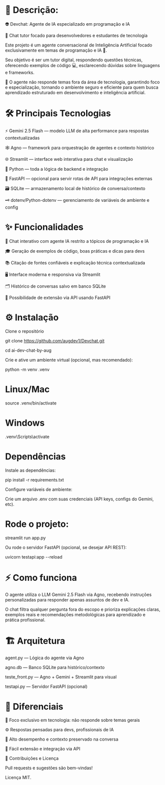 # 📝 Descrição:

👽 Devchat: Agente de IA especializado em programação e IA

💬 Chat tutor focado para desenvolvedores e estudantes de tecnologia

Este projeto é um agente conversacional de Inteligência Artificial focado exclusivamente em temas de programação e IA 🤖.

Seu objetivo é ser um tutor digital, respondendo questões técnicas, oferecendo exemplos de código 💻, esclarecendo dúvidas sobre linguagens e frameworks.


🚫 O agente não responde temas fora da área de tecnologia, garantindo foco e especialização, tornando o ambiente seguro e eficiente para quem busca aprendizado estruturado em desenvolvimento e inteligência artificial.

# 🛠️ Principais Tecnologias

⚡ Gemini 2.5 Flash — modelo LLM de alta performance para respostas contextualizadas

🕸️ Agno — framework para orquestração de agentes e contexto histórico

🌐 Streamlit — interface web interativa para chat e visualização

🐍 Python — toda a lógica de backend e integração

🚀 FastAPI — opcional para servir rotas de API para integrações externas

🗃️ SQLite — armazenamento local de histórico de conversa/contexto

🗝️ dotenv/Python-dotenv — gerenciamento de variáveis de ambiente e config

# ✨ Funcionalidades

💬 Chat interativo com agente IA restrito a tópicos de programação e IA

🎓 Geração de exemplos de código, boas práticas e dicas para devs

📚 Citação de fontes confiáveis e explicação técnica contextualizada

🖥️ Interface moderna e responsiva via Streamlit

🗂️ Histórico de conversas salvo em banco SQLite

🚀 Possibilidade de extensão via API usando FastAPI

# ⚙️ Instalação

Clone o repositório


git clone https://github.com/augdev1/Devchat.git

cd ai-dev-chat-by-aug

Crie e ative um ambiente virtual (opcional, mas recomendado):


python -m venv .venv
# Linux/Mac
source .venv/bin/activate

# Windows

.venv\Scripts\activate 

# Dependências
Instale as dependências:

pip install -r requirements.txt

Configure variáveis de ambiente:

Crie um arquivo .env com suas credenciais (API keys, configs do Gemini, etc).

# Rode o projeto:

streamlit run app.py

Ou rode o servidor FastAPI (opcional, se desejar API REST):

uvicorn testapi:app --reload
# ⚡ Como funciona
O agente utiliza o LLM Gemini 2.5 Flash via Agno, recebendo instruções personalizadas para responder apenas assuntos de dev e IA.

O chat filtra qualquer pergunta fora do escopo e prioriza explicações claras, exemplos reais e recomendações metodológicas para aprendizado e prática profissional.

# 🏗️ Arquitetura

agent.py — Lógica do agente via Agno

agno.db — Banco SQLite para histórico/contexto

teste_front.py — Agno + Gemini + Streamlit para visual

testapi.py — Servidor FastAPI (opcional)

# 🚩 Diferenciais

🎯 Foco exclusivo em tecnologia: não responde sobre temas gerais

⚙️ Respostas pensadas para devs, profissionais de IA

🚀 Alto desempenho e contexto preservado na conversa

🔌 Fácil extensão e integração via API

🤝 Contribuições e Licença

Pull requests e sugestões são bem-vindas!

Licença MIT.
